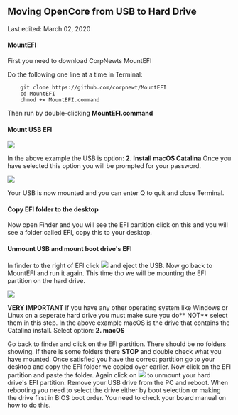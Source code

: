## Moving OpenCore from USB to Hard Drive

Last edited: March 02, 2020

#### MountEFI

First you need to download CorpNewts MountEFI

Do the following one line at a time in Terminal:
```text
    git clone https://github.com/corpnewt/MountEFI
    cd MountEFI
    chmod +x MountEFI.command
```
Then run by double-clicking **MountEFI.command**

#### Mount USB EFI
![](https://i.imgur.com/nI4jKe2.png)

In the above example the USB is option:
**2. Install macOS Catalina**
Once you have selected this option you will be prompted for your password.

![](https://i.imgur.com/wn7jUcc.png)

Your USB is now mounted and you can enter Q to quit and close Terminal.

#### Copy EFI folder to the desktop

Now open Finder and you will see the EFI partition click on this and you will see a folder called EFI, copy this to your desktop.

#### Unmount USB and mount boot drive's EFI

In finder to the right of EFI click ![](https://i.imgur.com/tF0Rp5Z.png?1) and eject the USB.
Now go back to MountEFI and run it again.
This time tho we will be mounting the EFI partition on the hard drive.

![](https://i.imgur.com/jeZW3jP.png)

**VERY IMPORTANT**
If you have any other operating system like Windows or Linux on a seperate hard drive you must make sure you do** NOT** select them in this step.
In the above example macOS is the drive that contains the Catalina install.
Select option:
**2. macOS**

Go back to finder and click on the EFI partition.
There should be no folders showing.
If there is some folders there **STOP** and double check what you have mounted.
Once satisfied you have the correct partition go to your desktop and copy the EFI folder we copied over earlier.
Now click on the EFI partition and paste the folder.
Again click on ![](https://i.imgur.com/tF0Rp5Z.png?1) to unmount your hard drive's EFI partition.
Remove your USB drive from the PC and reboot.
When rebooting you need to select the drive either by boot selection or making the drive first in BIOS boot order.
You need to check your board manual on how to do this.
